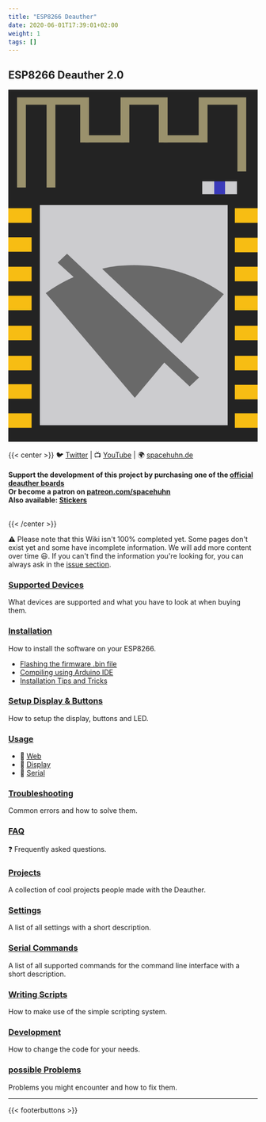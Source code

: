 ```yaml
---
title: "ESP8266 Deauther"
date: 2020-06-01T17:39:01+02:00
weight: 1
tags: []
---
```


## ESP8266 Deauther 2.0
![DeautherLogo](/media/deauther/deauther_logo.png?width=200)

{{< center >}}
🐦 <a href="https://twitter.com/spacehuhn">Twitter</a>
| 📺 <a href="https://www.youtube.com/channel/UCFmjA6dnjv-phqrFACyI8tw">YouTube</a>
| 🌍 <a href="https://spacehuhn.de">spacehuhn.de</a>
<br/>
<br />
<b>Support the development of this project by purchasing one of the <a href="https://github.com/spacehuhn/esp8266_deauther/wiki/Supported-Devices">official deauther boards</a><br/>Or become a patron on <a href="https://patreon.com/spacehuhn" target="_blank">patreon.com/spacehuhn</a><br>
Also available: <a href="https://www.tindie.com/products/Spacehuhn/spacehuhn-stickers/">Stickers</a></b>
</p>
<br>
{{< /center >}}

⚠️ Please note that this Wiki isn't 100% completed yet. Some pages don't exist yet and some have incomplete information. We will add more content over time 😃. If you can't find the information you're looking for, you can always ask in the [issue section](https://github.com/spacehuhn/esp8266_deauther/issues).  


### [Supported Devices](/deauther/supporteddevices)
What devices are supported and what you have to look at when buying them.  

### [Installation](/deauther/installation)
How to install the software on your ESP8266.  
- [Flashing the firmware .bin file](/deauther/installation/flashing/#flashing-the-firmware-bin-file)
- [Compiling using Arduino IDE](/deauther/installation/compiling)
- [Installation Tips and Tricks](http://localhost:1313/deauther/installation/tips)

### [Setup Display & Buttons](/deauther/setup)
How to setup the display, buttons and LED.  

### [Usage](/deauther/usage)
- 📳 [Web](https://github.com/spacehuhn/esp8266_deauther/wiki/Web)
- 🎦 [Display](https://github.com/spacehuhn/esp8266_deauther/wiki/Display)
- 🔡 [Serial](https://github.com/spacehuhn/esp8266_deauther/wiki/Serial)

### [Troubleshooting](/deauther/troubleshooting)
Common errors and how to solve them.  

### [FAQ](/deauther/faq) 
❓ Frequently asked questions.  

### [Projects](https://github.com/spacehuhn/esp8266_deauther/wiki/Projects)
A collection of cool projects people made with the Deauther.  

### [Settings](/deauther/settings)
A list of all settings with a short description.  

### [Serial Commands](/deauther/commands)
A list of all supported commands for the command line interface with a short description.  

### [Writing Scripts](/deauther/scripts)
How to make use of the simple scripting system.  

### [Development](/deauther/development)
How to change the code for your needs.  

### [possible Problems](/deauther/Problems)
Problems you might encounter and how to fix them.

---

{{< footerbuttons >}}